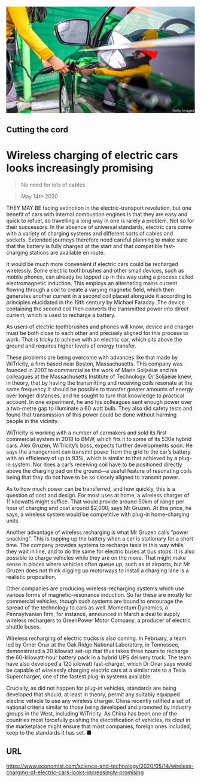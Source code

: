 ![](./images/20200516_STP004_0.jpg)

## Cutting the cord

# Wireless charging of electric cars looks increasingly promising

> No need for lots of cables

> May 14th 2020

THEY MAY BE facing extinction in the electric-transport revolution, but one benefit of cars with internal combustion engines is that they are easy and quick to refuel, so travelling a long way in one is rarely a problem. Not so for their successors. In the absence of universal standards, electric cars come with a variety of charging systems and different sorts of cables and sockets. Extended journeys therefore need careful planning to make sure that the battery is fully charged at the start and that compatible fast-charging stations are available en route.

It would be much more convenient if electric cars could be recharged wirelessly. Some electric toothbrushes and other small devices, such as mobile phones, can already be topped up in this way using a process called electromagnetic induction. This employs an alternating mains current flowing through a coil to create a varying magnetic field, which then generates another current in a second coil placed alongside it according to principles elucidated in the 19th century by Michael Faraday. The device containing the second coil then converts the transmitted power into direct current, which is used to recharge a battery.

As users of electric toothbrushes and phones will know, device and charger must be both close to each other and precisely aligned for this process to work. That is tricky to achieve with an electric car, which sits above the ground and requires higher levels of energy transfer.

These problems are being overcome with advances like that made by WiTricity, a firm based near Boston, Massachusetts. This company was founded in 2007 to commercialise the work of Marin Soljaèiæ and his colleagues at the Massachusetts Institute of Technology. Dr Soljaèiæ knew, in theory, that by having the transmitting and receiving coils resonate at the same frequency it should be possible to transfer greater amounts of energy over longer distances, and he sought to turn that knowledge to practical account. In one experiment, he and his colleagues sent enough power over a two-metre gap to illuminate a 60 watt bulb. They also did safety tests and found that transmission of this power could be done without harming people in the vicinity.

WiTricity is working with a number of carmakers and sold its first commercial system in 2018 to BMW, which fits it to some of its 530e hybrid cars. Alex Gruzen, WiTricity’s boss, expects further developments soon. He says the arrangement can transmit power from the grid to the car’s battery with an efficiency of up to 93%, which is similar to that achieved by a plug-in system. Nor does a car’s receiving coil have to be positioned directly above the charging pad on the ground—a useful feature of resonating coils being that they do not have to be so closely aligned to transmit power.

As to how much power can be transferred, and how quickly, this is a question of cost and design. For most uses at home, a wireless charger of 11 kilowatts might suffice. That would provide around 50km of range per hour of charging and cost around $2,000, says Mr Gruzen. At this price, he says, a wireless system would be competitive with plug-in home-charging units.

Another advantage of wireless recharging is what Mr Gruzen calls “power snacking”. This is topping up the battery when a car is stationary for a short time. The company provides systems to recharge taxis in this way while they wait in line, and to do the same for electric buses at bus stops. It is also possible to charge vehicles while they are on the move. That might make sense in places where vehicles often queue up, such as at airports, but Mr Gruzen does not think digging up motorways to install a charging lane is a realistic proposition.

Other companies are producing wireless-recharging systems which use various forms of magnetic-resonance induction. So far these are mostly for commercial vehicles, though such systems are bound to encourage the spread of the technology to cars as well. Momentum Dynamics, a Pennsylvanian firm, for instance, announced in March a deal to supply wireless rechargers to GreenPower Motor Company, a producer of electric shuttle buses.

Wireless recharging of electric trucks is also coming. In February, a team led by Omer Onar at the Oak Ridge National Laboratory, in Tennessee, demonstrated a 20 kilowatt set-up that thus takes three hours to recharge the 60-kilowatt-hour battery pack in a hybrid UPS delivery truck. The team have also developed a 120 kilowatt fast-charger, which Dr Onar says would be capable of wirelessly charging electric cars at a similar rate to a Tesla Supercharger, one of the fastest plug-in systems available.

Crucially, as did not happen for plug-in vehicles, standards are being developed that should, at least in theory, permit any suitably equipped electric vehicle to use any wireless charger. China recently ratified a set of national criteria similar to those being developed and promoted by industry groups in the West, including WiTricity. As China has been one of the countries most forcefully pushing the electrification of vehicles, its clout in the marketplace might ensure that most companies, foreign ones included, keep to the standards it has set. ■

## URL

https://www.economist.com/science-and-technology/2020/05/14/wireless-charging-of-electric-cars-looks-increasingly-promising
